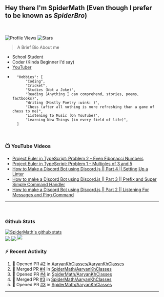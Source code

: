 ## **Hey there I'm SpiderMath (Even though I prefer to be known as *SpiderBro*)**
<br><br>
![Profile Views](https://komarev.com/ghpvc/?username=SpiderMath)
![Stars](https://img.shields.io/github/stars/SpiderMath?style=social)

> A Brief Bio About me
- School Student
- Coder (Kinda Beginner I'd say)
- [YouTuber](https://youtube.com/channel/UCuQvyfLaZOG4bPwEvqSYCLg)
- ```js<br>
	"Hobbies": [
		"Coding",
		"Cricket",
		"Studies (Not a Joke)",
		"Reading (Anything I can comprehend, stories, poems, factbooks)",
		"Writing (Mostly Poetry :wink: )",
		"Chess (after all nothing is more refreshing than a game of chess to me)",
		"Listening to Music (On YouTube)",
		"Learning New Things (in every field of life)",
	]
	```
<br>

### 📺 YouTube Videos
<!-- YOUTUBE:START -->
- [Project Euler in TypeScript: Problem 2 - Even Fibonacci Numbers](https://www.youtube.com/watch?v=oIsm-KtBW4s)
- [Project Euler in TypeScript: Problem 1 - Multiples of 3 and 5](https://www.youtube.com/watch?v=sjkLIrIfRdo)
- [How to Make a Discord Bot using Discord.js || Part 4 || Setting Up a Linter](https://www.youtube.com/watch?v=Sx1i83ghzlg)
- [How to make a Discord Bot using Discord.js || Part 3 || Prefix and Super Simple Command Handler](https://www.youtube.com/watch?v=VNxnXNWhmlU)
- [How to make a Discord Bot using Discord.js || Part 2 || Listening For Messages and Ping Command](https://www.youtube.com/watch?v=ZVVS-6GLqTc)
<!-- YOUTUBE:END -->
<hr>
<br>

### Github Stats
<a href="https://github.com/anuraghazra/github-readme-stats">
  <img align="center" src="https://github-readme-stats.vercel.app/api?username=SpiderMath&show_icons=true&include_all_commits=true" alt="SpiderMath's github stats" />
</a>
<br>
<a href="https://github.com/anuraghazra/github-readme-stats">
	<img align="center" src="https://github-readme-stats.vercel.app/api/top-langs/?username=SpiderMath&langs_count=10">
</a>
<a href="https://github.com/ryo-ma/github-profile-trophy">
	<img align="center" src="https://github-profile-trophy.vercel.app/?username=SpiderMath&theme=onedark&no-bg=true">
</a>
<img src="https://github-readme-streak-stats.herokuapp.com/?user=SpiderMath&theme=blood">

### :zap: Recent Activity
<!--START_SECTION:activity-->
1. 💪 Opened PR [#2](https://github.com/AaryanKhClasses/AaryanKhClasses/pull/2) in [AaryanKhClasses/AaryanKhClasses](https://github.com/AaryanKhClasses/AaryanKhClasses)
2. 🎉 Merged PR [#4](https://github.com/SpiderMath/AaryanKhClasses/pull/4) in [SpiderMath/AaryanKhClasses](https://github.com/SpiderMath/AaryanKhClasses)
3. 💪 Opened PR [#4](https://github.com/SpiderMath/AaryanKhClasses/pull/4) in [SpiderMath/AaryanKhClasses](https://github.com/SpiderMath/AaryanKhClasses)
4. 🎉 Merged PR [#3](https://github.com/SpiderMath/AaryanKhClasses/pull/3) in [SpiderMath/AaryanKhClasses](https://github.com/SpiderMath/AaryanKhClasses)
5. 💪 Opened PR [#3](https://github.com/SpiderMath/AaryanKhClasses/pull/3) in [SpiderMath/AaryanKhClasses](https://github.com/SpiderMath/AaryanKhClasses)
<!--END_SECTION:activity-->
<hr>
